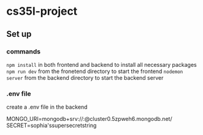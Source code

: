# cs35l-project

## Set up

### commands
`npm install` in both frontend and backend to install all necessary packages
`npm run dev` from the fronetend directory to start the frontend 
`nodemon server` from the backend directory to start the backend server

### .env file

create a .env file in the backend 

MONGO_URI=mongodb+srv://<username>:<password>@cluster0.5zpweh6.mongodb.net/
SECRET=sophia'ssupersecretstring
